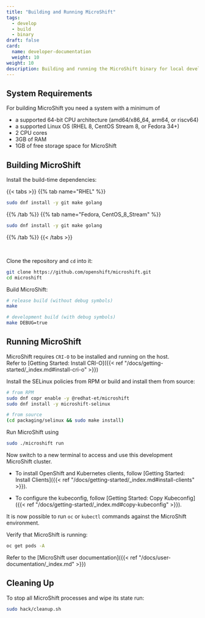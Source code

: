 ```yaml
---
title: "Building and Running MicroShift"
tags:
  - develop
  - build
  - binary
draft: false
card:
  name: developer-documentation
  weight: 10
weight: 10
description: Building and running the MicroShift binary for local development
---
```


## System Requirements

For building MicroShift you need a system with a minimum of

- a supported 64-bit CPU architecture (amd64/x86_64, arm64, or riscv64)
- a supported Linux OS (RHEL 8, CentOS Stream 8, or Fedora 34+)
- 2 CPU cores
- 3GB of RAM
- 1GB of free storage space for MicroShift

## Building MicroShift

Install the build-time dependencies:

{{< tabs >}}
{{% tab name="RHEL" %}}

```Bash
sudo dnf install -y git make golang
```

{{% /tab %}}
{{% tab name="Fedora, CentOS_8_Stream" %}}

```Bash
sudo dnf install -y git make golang
```

{{% /tab %}}
{{< /tabs >}}

<br/>

Clone the repository and `cd` into it:

```Bash
git clone https://github.com/openshift/microshift.git
cd microshift
```

Build MicroShift:

```Bash
# release build (without debug symbols)
make

# development build (with debug symbols)
make DEBUG=true
```

## Running MicroShift

MicroShift requires `CRI-O` to be installed and running on the host.    
Refer to [Getting Started: Install CRI-O]({{< ref "/docs/getting-started/_index.md#install-cri-o" >}})

Install the SELinux policies from RPM or build and install them from source:

```Bash
# from RPM
sudo dnf copr enable -y @redhat-et/microshift
sudo dnf install -y microshift-selinux

# from source
(cd packaging/selinux && sudo make install)
```

Run MicroShift using

```bash
sudo ./microshift run
```

Now switch to a new terminal to access and use this development MicroShift cluster.

- To install OpenShift and Kubernetes clients, follow [Getting Started: Install Clients]({{< ref "/docs/getting-started/_index.md#install-clients" >}}).

- To configure the kubeconfig, follow [Getting Started: Copy  Kubeconfig]({{< ref "/docs/getting-started/_index.md#copy-kubeconfig" >}}).

It is now possible to run `oc` or `kubectl` commands against the MicroShift environment.

Verify that MicroShift is running:

```sh
oc get pods -A
```

Refer to the [MicroShift user documentation]({{< ref "/docs/user-documentation/_index.md" >}})

## Cleaning Up

To stop all MicroShift processes and wipe its state run:

```Bash
sudo hack/cleanup.sh
```
